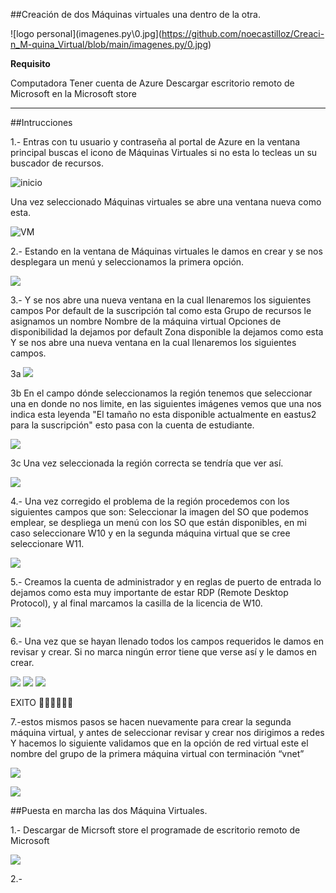 ##Creación de dos Máquinas virtuales una dentro de la otra.

![logo personal](imagenes.py\0.jpg](https://github.com/noecastilloz/Creaci-n_M-quina_Virtual/blob/main/imagenes.py/0.jpg)

**Requisito**

Computadora
Tener cuenta de Azure
Descargar escritorio remoto de Microsoft en la Microsoft store

************************************************

##Intrucciones

1.- Entras con tu usuario y contraseña al portal de Azure en la ventana principal buscas el icono de Máquinas Virtuales si no esta lo tecleas un su buscador de recursos.

![inicio](imagenes.py\1.jpg)

Una vez seleccionado Máquinas virtuales se abre una ventana nueva como esta.

![VM](imagenes.py\2.jpg)

2.- Estando en la ventana de Máquinas virtuales le damos en crear y se nos desplegara un menú y seleccionamos la primera opción.

![](imagenes.py\3.jpg)

3.- Y se nos abre una nueva ventana en la cual llenaremos los siguientes campos
Por default de la suscripción tal como esta
Grupo de recursos le asignamos un nombre
Nombre de la máquina virtual
Opciones de disponibilidad la dejamos por default
Zona disponible la dejamos como esta Y se nos abre una nueva ventana en la cual llenaremos los siguientes campos.

3a ![](imagenes.py\3a.jpg)

3b En el campo dónde seleccionamos la región tenemos que seleccionar una en donde no nos limite, en las siguientes imágenes vemos que una nos indica esta leyenda "El tamaño no esta disponible actualmente en eastus2 para la suscripción" esto pasa con la cuenta de estudiante.

![](imagenes.py\3b.jpg)

3c Una vez seleccionada la región correcta se tendría que ver así.

![](imagenes.py\3c.jpg)

4.- Una vez corregido el problema de la región procedemos con los siguientes campos que son:
Seleccionar la imagen del SO que podemos emplear, se despliega un menú con los SO que están disponibles, en mi caso seleccionare W10  y en la segunda máquina virtual que se cree seleccionare W11.  

![](imagenes.py\4.jpg)

5.- Creamos la cuenta de administrador y en reglas de puerto de entrada lo dejamos como esta muy importante de estar RDP (Remote Desktop Protocol), y al final marcamos la casilla de la licencia de W10.

![](imagenes.py\5.jpg)

6.- Una vez que se hayan llenado todos los campos requeridos le damos en revisar y crear.
Si no marca ningún error tiene que verse así y le damos en crear.

![](imagenes.py\6.jpg)
![](imagenes.py\7.jpg)
![](imagenes.py\8.jpg)

EXITO 👏👏👏👏👏👏

7.-estos mismos pasos se hacen nuevamente para crear la segunda máquina virtual, y antes de seleccionar revisar y crear nos dirigimos a redes Y hacemos lo siguiente validamos que en la opción de red virtual este el nombre del grupo de la primera máquina virtual con terminación “vnet”

![](imagenes.py\9.jpg)

![](imagenes.py\10.jpg)

##Puesta en marcha las dos Máquina Virtuales.

1.- Descargar de Micrsoft store el programade de escritorio remoto de Microsoft

![](imagenes.py\11.jpg)

2.- 

